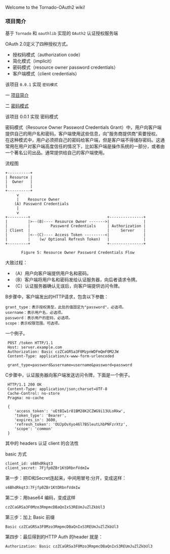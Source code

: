 Welcome to the Tornado-OAuth2 wiki!

### 项目简介

基于 `Tornado` 和 `oauthlib` 实现的 `OAuth2` 认证授权服务端

OAuth 2.0定义了四种授权方式。

* 授权码模式（authorization code）
* 简化模式（implicit）
* 密码模式（resource owner password credentials）
* 客户端模式（client credentials）

该项目 `0.0.1` 实现 `密码模式`

一 [项目简介](https://github.com/rsj217/Tornado-OAuth2/wiki/%E4%B8%80-%E9%A1%B9%E7%9B%AE%E7%AE%80%E4%BB%8B)

二 [密码模式](https://github.com/rsj217/Tornado-OAuth2/wiki/%E4%BA%8C-%E5%AF%86%E7%A0%81%E6%A8%A1%E5%BC%8F-Resource-Owner-Password-Credentials-Grant)

该项目 0.0.1 实现 密码模式

密码模式（Resource Owner Password Credentials Grant）中，用户向客户端提供自己的用户名和密码。客户端使用这些信息，向"服务商提供商"索要授权。
在这种模式中，用户必须把自己的密码给客户端，但是客户端不得储存密码。这通常用在用户对客户端高度信任的情况下，比如客户端是操作系统的一部分，或者由一个著名公司出品。通常提供给自己的客户端使用。

流程图

    +----------+
    | Resource |
    |  Owner   |
    |          |
    +----------+
         v
         |    Resource Owner
        (A) Password Credentials
         |
         v
    +---------+                                  +---------------+
    |         |>--(B)---- Resource Owner ------->|               |
    |         |         Password Credentials     | Authorization |
    | Client  |                                  |     Server    |
    |         |<--(C)---- Access Token ---------<|               |
    |         |    (w/ Optional Refresh Token)   |               |
    +---------+                                  +---------------+
    
           Figure 5: Resource Owner Password Credentials Flow

大致过程：

* （A）用户向客户端提供用户名和密码。
* （B）客户端将用户名和密码发给认证服务器，向后者请求令牌。
* （C）认证服务器确认无误后，向客户端提供访问令牌。

B步骤中，客户端发出的HTTP请求，包含以下参数：

    grant_type：表示授权类型，此处的值固定为"password"，必选项。
    username：表示用户名，必选项。
    password：表示用户的密码，必选项。
    scope：表示权限范围，可选项。
    
一个例子。

     POST /token HTTP/1.1
     Host: server.example.com
     Authorization: Basic czZCaGRSa3F0MzpnWDFmQmF0M2JW
     Content-Type: application/x-www-form-urlencoded

     grant_type=password&username=username&password=password

C步骤中，认证服务器向客户端发送访问令牌，下面是一个例子。

     HTTP/1.1 200 OK
     Content-Type: application/json;charset=UTF-8
     Cache-Control: no-store
     Pragma: no-cache

     {
        'access_token': 'uEtBIw1r81BM28K2CZWG9i13ULoRkw', 
        'token_type': 'Bearer', 
        'expires_in': 3600, 
        'refresh_token': 'OUJpOvXyo46l7BSleutLhbPNFzrXtz', 
        'scope': 'common'
     }

其中的 headers 认证 client 的合法性

basic 方式

    client_id: s6BhdRkqt3
    client_secret: 7Fjfp0ZBr1KtDRbnfVdmIw

第一步：把ID和Secret连起来，中间用冒号:分开，变成这样：

    s6BhdRkqt3:7Fjfp0ZBr1KtDRbnfVdmIw
    
第二步：用base64 编码，变成这样

    czZCaGRSa3F0Mzo3RmpmcDBaQnIxS3REUmJuZlZkbUl3

第三步：加上 Basic 前缀
    
    Basic czZCaGRSa3F0Mzo3RmpmcDBaQnIxS3REUmJuZlZkbUl3
    
第四步：最后得到的HTTP Auth 的header 就是：

    Authorization: Basic czZCaGRSa3F0Mzo3RmpmcDBaQnIxS3REUmJuZlZkbUl3